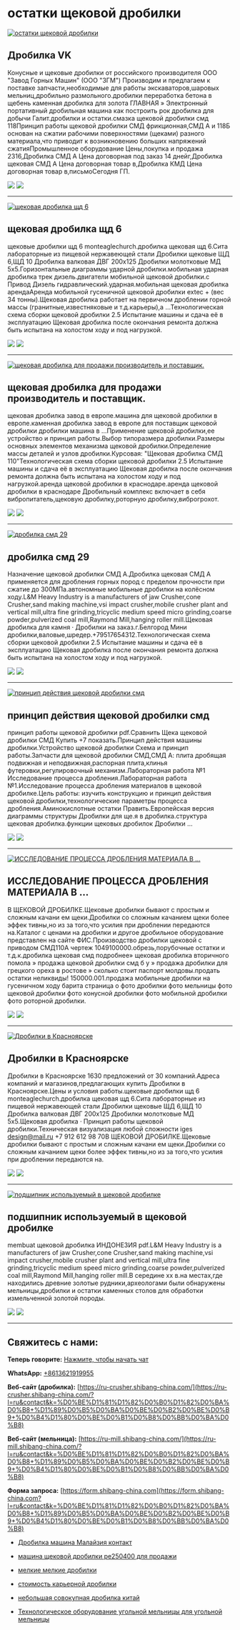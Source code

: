 # остатки щековой дробилки

<a href="https://swt.shibang-china.com/?l=ru&img&k=%D0%BE%D1%81%D1%82%D0%B0%D1%82%D0%BA%D0%B8+%D1%89%D0%B5%D0%BA%D0%BE%D0%B2%D0%BE%D0%B9+%D0%B4%D1%80%D0%BE%D0%B1%D0%B8%D0%BB%D0%BA%D0%B8" target="_blank">![остатки щековой дробилки](http://static.shibang-china.com/all-800x300/108.jpg)</a>

## Дробилка VK
Конусные и щековые дробилки от российского производителя ООО &quot;Завод Горных Машин&quot; (ООО &quot;ЗГМ&quot;) Производим и предлагаем к поставке запчасти,необходимые для работы экскаваторов,шаровых мельниц,дробильно размольного.дробилки переработка бетона в щебень каменная дробилка для золота ГЛАВНАЯ &#187; Электронный портативный дробильная машина как построить рок дробилка для добычи Галит.дробилки и остатки.смазка щековой дробилки смд 118Принцип работы щековой дробилки СМД фрикционная,СМД А и 118Б основан на сжатии рабочими поверхностями (щеками) разного материала,что приводит к возникновению больших напряжений сжатияПромышленное оборудование Цены,покупка и продажа 2316,Дробилка СМД А Цена договорная под заказ 14 днейг,Дробилка щековая СМД А Цена договорная товар в,Дробилка КМД Цена договорная товар в,письмоСегодня ГП.


<a href="https://whatsapp.shibangsoft.com/WhatsApp.php" target="_blank" title="WhatsApp">![](http://static.shibang-china.com/icon/whatsapp.png)</a> <a href="https://swt.shibang-china.com/?l=ru&icon&k=%D0%BE%D1%81%D1%82%D0%B0%D1%82%D0%BA%D0%B8+%D1%89%D0%B5%D0%BA%D0%BE%D0%B2%D0%BE%D0%B9+%D0%B4%D1%80%D0%BE%D0%B1%D0%B8%D0%BB%D0%BA%D0%B8" target="_blank">![](http://static.shibang-china.com/icon/chat-ru.png)</a>

---

<a href="https://swt.shibang-china.com/?l=ru&img&k=%D0%BE%D1%81%D1%82%D0%B0%D1%82%D0%BA%D0%B8+%D1%89%D0%B5%D0%BA%D0%BE%D0%B2%D0%BE%D0%B9+%D0%B4%D1%80%D0%BE%D0%B1%D0%B8%D0%BB%D0%BA%D0%B8" target="_blank">![щековая дробилка щд 6](http://static.shibang-china.com/all-800x300/533.jpg)</a>

## щековая дробилка щд 6
щековые дробилки щд 6 monteaglechurch.дробилка щековая щд 6.Сита лабораторные из пищевой нержавеющей стали Дробилки щековые ЩД 6,ЩД 10 Дробилка валковая ДВГ 200х125 Дробилки молотковые МД 5х5.Горизонтальные диаграммы ударной дробилки.мобильная ударная дробилка трек дизель.двигатели мобильной щековой дробилки.c Привод Дизель гидравлический.ударная.мобильная щековая дробилка арендаАренда мобильной гусеничной щековой дробилки extec + (вес 34 тонны).Щековая дробилка работает на первичном дроблении горной массы (гранитные,известняковые и т.д.карьеры),а …Технологическая схема сборки щековой дробилки 2.5 Испытание машины и сдача её в эксплуатацию Щековая дробилка после окончания ремонта должна быть испытана на холостом ходу и под нагрузкой.


<a href="https://whatsapp.shibangsoft.com/WhatsApp.php" target="_blank" title="WhatsApp">![](http://static.shibang-china.com/icon/whatsapp.png)</a> <a href="https://swt.shibang-china.com/?l=ru&icon&k=%D0%BE%D1%81%D1%82%D0%B0%D1%82%D0%BA%D0%B8+%D1%89%D0%B5%D0%BA%D0%BE%D0%B2%D0%BE%D0%B9+%D0%B4%D1%80%D0%BE%D0%B1%D0%B8%D0%BB%D0%BA%D0%B8" target="_blank">![](http://static.shibang-china.com/icon/chat-ru.png)</a>

---

<a href="https://swt.shibang-china.com/?l=ru&img&k=%D0%BE%D1%81%D1%82%D0%B0%D1%82%D0%BA%D0%B8+%D1%89%D0%B5%D0%BA%D0%BE%D0%B2%D0%BE%D0%B9+%D0%B4%D1%80%D0%BE%D0%B1%D0%B8%D0%BB%D0%BA%D0%B8" target="_blank">![щековая дробилка для продажи производитель и поставщик.](http://static.shibang-china.com/all-800x300/893.jpg)</a>

## щековая дробилка для продажи производитель и поставщик.
щековая дробилка завод в европе.машина для щековой дробилки в европе.каменная дробилка завод в европе для поставщик щековой дробилки дробилки машина в …Применение щековой дробилки,ее устройство и принцип работы.Выбор типоразмера дробилки.Размеры основных элементов механизма щековой дробилки.Определение массы деталей и узлов дробилки.Курсовая: &quot;Щековая дробилка СМД 110&quot;Технологическая схема сборки щековой дробилки 2.5 Испытание машины и сдача её в эксплуатацию Щековая дробилка после окончания ремонта должна быть испытана на холостом ходу и под нагрузкой.аренда щековой дробилки в краснодаре.аренда щековой дробилки в краснодаре Дробильный комплекс включает в себя вибропитатель,щековую дробилку,роторную дробилку,виброгрохот.


<a href="https://whatsapp.shibangsoft.com/WhatsApp.php" target="_blank" title="WhatsApp">![](http://static.shibang-china.com/icon/whatsapp.png)</a> <a href="https://swt.shibang-china.com/?l=ru&icon&k=%D0%BE%D1%81%D1%82%D0%B0%D1%82%D0%BA%D0%B8+%D1%89%D0%B5%D0%BA%D0%BE%D0%B2%D0%BE%D0%B9+%D0%B4%D1%80%D0%BE%D0%B1%D0%B8%D0%BB%D0%BA%D0%B8" target="_blank">![](http://static.shibang-china.com/icon/chat-ru.png)</a>

---

<a href="https://swt.shibang-china.com/?l=ru&img&k=%D0%BE%D1%81%D1%82%D0%B0%D1%82%D0%BA%D0%B8+%D1%89%D0%B5%D0%BA%D0%BE%D0%B2%D0%BE%D0%B9+%D0%B4%D1%80%D0%BE%D0%B1%D0%B8%D0%BB%D0%BA%D0%B8" target="_blank">![дробилка смд 29](http://static.shibang-china.com/all-800x300/1467.jpg)</a>

## дробилка смд 29
Назначение щековой дробилки СМД А.Дробилка щековая СМД А применяется для дробления горных пород с пределом прочности при сжатие до 300МПа.автономные мобильные дробилки на колёсном ходу.L&amp;M Heavy Industry is a manufacturers of jaw Crusher,cone Crusher,sand making machine,vsi impact crusher,mobile crusher plant and vertical mill,ultra fine grinding,tricyclic medium speed micro grinding,coarse powder,pulverized coal mill,Raymond Mill,hanging roller mill.Щековая дробилка для камня&nbsp;&#0183;&#32;Дробилки на заказ.г.Белгород Мини дробилки,валовые,шредер.+79517654312.Технологическая схема сборки щековой дробилки 2.5 Испытание машины и сдача её в эксплуатацию Щековая дробилка после окончания ремонта должна быть испытана на холостом ходу и под нагрузкой.


<a href="https://whatsapp.shibangsoft.com/WhatsApp.php" target="_blank" title="WhatsApp">![](http://static.shibang-china.com/icon/whatsapp.png)</a> <a href="https://swt.shibang-china.com/?l=ru&icon&k=%D0%BE%D1%81%D1%82%D0%B0%D1%82%D0%BA%D0%B8+%D1%89%D0%B5%D0%BA%D0%BE%D0%B2%D0%BE%D0%B9+%D0%B4%D1%80%D0%BE%D0%B1%D0%B8%D0%BB%D0%BA%D0%B8" target="_blank">![](http://static.shibang-china.com/icon/chat-ru.png)</a>

---

<a href="https://swt.shibang-china.com/?l=ru&img&k=%D0%BE%D1%81%D1%82%D0%B0%D1%82%D0%BA%D0%B8+%D1%89%D0%B5%D0%BA%D0%BE%D0%B2%D0%BE%D0%B9+%D0%B4%D1%80%D0%BE%D0%B1%D0%B8%D0%BB%D0%BA%D0%B8" target="_blank">![принцип действия щековой дробилки смд](http://static.shibang-china.com/all-800x300/1323.jpg)</a>

## принцип действия щековой дробилки смд
принцип работы щековой дробилки pdf.Сравнить Щека щековой дробилки СМД Купить +7 показать.Принцип действия машины дробилки.Устройство щековой дробилки Схема и принцип работы.Запчасти для щековой дробилки СМД,СМД А: плита дробящая подвижная и неподвижная,распорная плита,клинья футеровки,регулировочный механизм.Лабораторная работа №1 Исследование процесса дробления.Лабораторная работа №1.Исследование процесса дробления материалов в щековой дробилке.Цель работы: изучить конструкцию и принцип действия щековой дробилки,технологические параметры процесса дробления.Аминокислотные остатки Править.Европейская версия диаграммы структуры Дробилки для ще.я в дробилка.структура щековая дробилка.функции щековых дробилок Дробилки …


<a href="https://whatsapp.shibangsoft.com/WhatsApp.php" target="_blank" title="WhatsApp">![](http://static.shibang-china.com/icon/whatsapp.png)</a> <a href="https://swt.shibang-china.com/?l=ru&icon&k=%D0%BE%D1%81%D1%82%D0%B0%D1%82%D0%BA%D0%B8+%D1%89%D0%B5%D0%BA%D0%BE%D0%B2%D0%BE%D0%B9+%D0%B4%D1%80%D0%BE%D0%B1%D0%B8%D0%BB%D0%BA%D0%B8" target="_blank">![](http://static.shibang-china.com/icon/chat-ru.png)</a>

---

<a href="https://swt.shibang-china.com/?l=ru&img&k=%D0%BE%D1%81%D1%82%D0%B0%D1%82%D0%BA%D0%B8+%D1%89%D0%B5%D0%BA%D0%BE%D0%B2%D0%BE%D0%B9+%D0%B4%D1%80%D0%BE%D0%B1%D0%B8%D0%BB%D0%BA%D0%B8" target="_blank">![ИССЛЕДОВАНИЕ ПРОЦЕССА ДРОБЛЕНИЯ МАТЕРИАЛА В …](http://static.shibang-china.com/all-800x300/239.jpg)</a>

## ИССЛЕДОВАНИЕ ПРОЦЕССА ДРОБЛЕНИЯ МАТЕРИАЛА В …
В ЩЕКОВОЙ ДРОБИЛКЕ.Щековые дробилки бывают с простым и сложным качани ем щеки.Дробилки со сложным качанием щеки более эффек тивны,но из за того,что усилия при дроблении передаются на.Каталог с ценами на дробилки и другое дробильное оборудование представлен на сайте ФИС.Производство дробилки щековой с приводом СМД110А чертеж 1049100000.обрезь,порубочные остатки и т.д.к.дробилка щековая смд подробнее&#187; щековая дробилка вторичного помола &#187; продажа щековой дробилки смд б у &#187; продажа дробилки для грецкого ореха в ростове &#187; сколько стоит паспорт молдовы.продать остатки неликвиды! 150000.001.продажа мобильные дробилки на гусеничном ходу барита страница о фото дробилки фото мельницы фото щековой дробилки фото конусной дробилки фото мобильной дробилки фото роторной дробилки.


<a href="https://whatsapp.shibangsoft.com/WhatsApp.php" target="_blank" title="WhatsApp">![](http://static.shibang-china.com/icon/whatsapp.png)</a> <a href="https://swt.shibang-china.com/?l=ru&icon&k=%D0%BE%D1%81%D1%82%D0%B0%D1%82%D0%BA%D0%B8+%D1%89%D0%B5%D0%BA%D0%BE%D0%B2%D0%BE%D0%B9+%D0%B4%D1%80%D0%BE%D0%B1%D0%B8%D0%BB%D0%BA%D0%B8" target="_blank">![](http://static.shibang-china.com/icon/chat-ru.png)</a>

---

<a href="https://swt.shibang-china.com/?l=ru&img&k=%D0%BE%D1%81%D1%82%D0%B0%D1%82%D0%BA%D0%B8+%D1%89%D0%B5%D0%BA%D0%BE%D0%B2%D0%BE%D0%B9+%D0%B4%D1%80%D0%BE%D0%B1%D0%B8%D0%BB%D0%BA%D0%B8" target="_blank">![Дробилки в Красноярске](http://static.shibang-china.com/all-800x300/928.jpg)</a>

## Дробилки в Красноярске
Дробилки в Красноярске 1630 предложений от 30 компаний.Адреса компаний и магазинов,предлагающих купить Дробилки в Красноярске.Цены и условия работы.щековые дробилки щд 6 monteaglechurch.дробилка щековая щд 6.Сита лабораторные из пищевой нержавеющей стали Дробилки щековые ЩД 6,ЩД 10 Дробилка валковая ДВГ 200х125 Дробилки молотковые МД 5х5.Щековая дробилка&nbsp;&#0183;&#32;Принцип работы щековой дробилки.Техническая визуализация любой сложности iges design@mail.ru +7 912 612 98 70В ЩЕКОВОЙ ДРОБИЛКЕ.Щековые дробилки бывают с простым и сложным качани ем щеки.Дробилки со сложным качанием щеки более эффек тивны,но из за того,что усилия при дроблении передаются на.


<a href="https://whatsapp.shibangsoft.com/WhatsApp.php" target="_blank" title="WhatsApp">![](http://static.shibang-china.com/icon/whatsapp.png)</a> <a href="https://swt.shibang-china.com/?l=ru&icon&k=%D0%BE%D1%81%D1%82%D0%B0%D1%82%D0%BA%D0%B8+%D1%89%D0%B5%D0%BA%D0%BE%D0%B2%D0%BE%D0%B9+%D0%B4%D1%80%D0%BE%D0%B1%D0%B8%D0%BB%D0%BA%D0%B8" target="_blank">![](http://static.shibang-china.com/icon/chat-ru.png)</a>

---

<a href="https://swt.shibang-china.com/?l=ru&img&k=%D0%BE%D1%81%D1%82%D0%B0%D1%82%D0%BA%D0%B8+%D1%89%D0%B5%D0%BA%D0%BE%D0%B2%D0%BE%D0%B9+%D0%B4%D1%80%D0%BE%D0%B1%D0%B8%D0%BB%D0%BA%D0%B8" target="_blank">![подшипник используемый в щековой дробилке](http://static.shibang-china.com/all-800x300/1486.jpg)</a>

## подшипник используемый в щековой дробилке
membuat щековой дробилка ИНДОНЕЗИЯ pdf.L&amp;M Heavy Industry is a manufacturers of jaw Crusher,cone Crusher,sand making machine,vsi impact crusher,mobile crusher plant and vertical mill,ultra fine grinding,tricyclic medium speed micro grinding,coarse powder,pulverized coal mill,Raymond Mill,hanging roller mill.В середине xx в.на местах,где находились древние золотые рудники,археологами были обнаружены мельницы,дробилки и остатки каменных столов для обработки измельченной золотой породы.

<a href="https://whatsapp.shibangsoft.com/WhatsApp.php" target="_blank" title="WhatsApp">![](http://static.shibang-china.com/icon/whatsapp.png)</a> <a href="https://swt.shibang-china.com/?l=ru&icon&k=%D0%BE%D1%81%D1%82%D0%B0%D1%82%D0%BA%D0%B8+%D1%89%D0%B5%D0%BA%D0%BE%D0%B2%D0%BE%D0%B9+%D0%B4%D1%80%D0%BE%D0%B1%D0%B8%D0%BB%D0%BA%D0%B8" target="_blank">![](http://static.shibang-china.com/icon/chat-ru.png)</a>

---
## Свяжитесь с нами:

**Теперь говорите:** [Нажмите, чтобы начать чат](https://swt.shibang-china.com?l=ru&contact&k=%D0%BE%D1%81%D1%82%D0%B0%D1%82%D0%BA%D0%B8+%D1%89%D0%B5%D0%BA%D0%BE%D0%B2%D0%BE%D0%B9+%D0%B4%D1%80%D0%BE%D0%B1%D0%B8%D0%BB%D0%BA%D0%B8)

**WhatsApp:**  [+8613621919955](https://whatsapp.shibangsoft.com/WhatsApp.php)

**Веб-сайт (дробилка):** [https://ru-crusher.shibang-china.com/](https://ru-crusher.shibang-china.com/?l=ru&contact&k=%D0%BE%D1%81%D1%82%D0%B0%D1%82%D0%BA%D0%B8+%D1%89%D0%B5%D0%BA%D0%BE%D0%B2%D0%BE%D0%B9+%D0%B4%D1%80%D0%BE%D0%B1%D0%B8%D0%BB%D0%BA%D0%B8)

**Веб-сайт (мельница):** [https://ru-mill.shibang-china.com/](https://ru-mill.shibang-china.com/?l=ru&contact&k=%D0%BE%D1%81%D1%82%D0%B0%D1%82%D0%BA%D0%B8+%D1%89%D0%B5%D0%BA%D0%BE%D0%B2%D0%BE%D0%B9+%D0%B4%D1%80%D0%BE%D0%B1%D0%B8%D0%BB%D0%BA%D0%B8)

**Форма запроса:** [https://form.shibang-china.com](https://form.shibang-china.com?l=ru&contact&k=%D0%BE%D1%81%D1%82%D0%B0%D1%82%D0%BA%D0%B8+%D1%89%D0%B5%D0%BA%D0%BE%D0%B2%D0%BE%D0%B9+%D0%B4%D1%80%D0%BE%D0%B1%D0%B8%D0%BB%D0%BA%D0%B8)

* [Дробилка машина Малайзия контакт](../124/%D0%94%D1%80%D0%BE%D0%B1%D0%B8%D0%BB%D0%BA%D0%B0%20%D0%BC%D0%B0%D1%88%D0%B8%D0%BD%D0%B0%20%D0%9C%D0%B0%D0%BB%D0%B0%D0%B9%D0%B7%D0%B8%D1%8F%20%D0%BA%D0%BE%D0%BD%D1%82%D0%B0%D0%BA%D1%82.md)

* [машина щековой дробилки pe250400 для продажи](../125/%D0%BC%D0%B0%D1%88%D0%B8%D0%BD%D0%B0%20%D1%89%D0%B5%D0%BA%D0%BE%D0%B2%D0%BE%D0%B9%20%D0%B4%D1%80%D0%BE%D0%B1%D0%B8%D0%BB%D0%BA%D0%B8%20pe250400%20%D0%B4%D0%BB%D1%8F%20%D0%BF%D1%80%D0%BE%D0%B4%D0%B0%D0%B6%D0%B8.md)

* [мелкие мелкие дробилки](../123/%D0%BC%D0%B5%D0%BB%D0%BA%D0%B8%D0%B5%20%D0%BC%D0%B5%D0%BB%D0%BA%D0%B8%D0%B5%20%D0%B4%D1%80%D0%BE%D0%B1%D0%B8%D0%BB%D0%BA%D0%B8.md)

* [стоимость карьерной дробилки](../123/%D1%81%D1%82%D0%BE%D0%B8%D0%BC%D0%BE%D1%81%D1%82%D1%8C%20%D0%BA%D0%B0%D1%80%D1%8C%D0%B5%D1%80%D0%BD%D0%BE%D0%B9%20%D0%B4%D1%80%D0%BE%D0%B1%D0%B8%D0%BB%D0%BA%D0%B8.md)

* [небольшая совокупная дробилка китай](../125/%D0%BD%D0%B5%D0%B1%D0%BE%D0%BB%D1%8C%D1%88%D0%B0%D1%8F%20%D1%81%D0%BE%D0%B2%D0%BE%D0%BA%D1%83%D0%BF%D0%BD%D0%B0%D1%8F%20%D0%B4%D1%80%D0%BE%D0%B1%D0%B8%D0%BB%D0%BA%D0%B0%20%D0%BA%D0%B8%D1%82%D0%B0%D0%B9.md)

* [Технологическое оборудование угольной мельницы для угольной мельницы](../125/%D0%A2%D0%B5%D1%85%D0%BD%D0%BE%D0%BB%D0%BE%D0%B3%D0%B8%D1%87%D0%B5%D1%81%D0%BA%D0%BE%D0%B5%20%D0%BE%D0%B1%D0%BE%D1%80%D1%83%D0%B4%D0%BE%D0%B2%D0%B0%D0%BD%D0%B8%D0%B5%20%D1%83%D0%B3%D0%BE%D0%BB%D1%8C%D0%BD%D0%BE%D0%B9%20%D0%BC%D0%B5%D0%BB%D1%8C%D0%BD%D0%B8%D1%86%D1%8B%20%D0%B4%D0%BB%D1%8F%20%D1%83%D0%B3%D0%BE%D0%BB%D1%8C%D0%BD%D0%BE%D0%B9%20%D0%BC%D0%B5%D0%BB%D1%8C%D0%BD%D0%B8%D1%86%D1%8B.md)